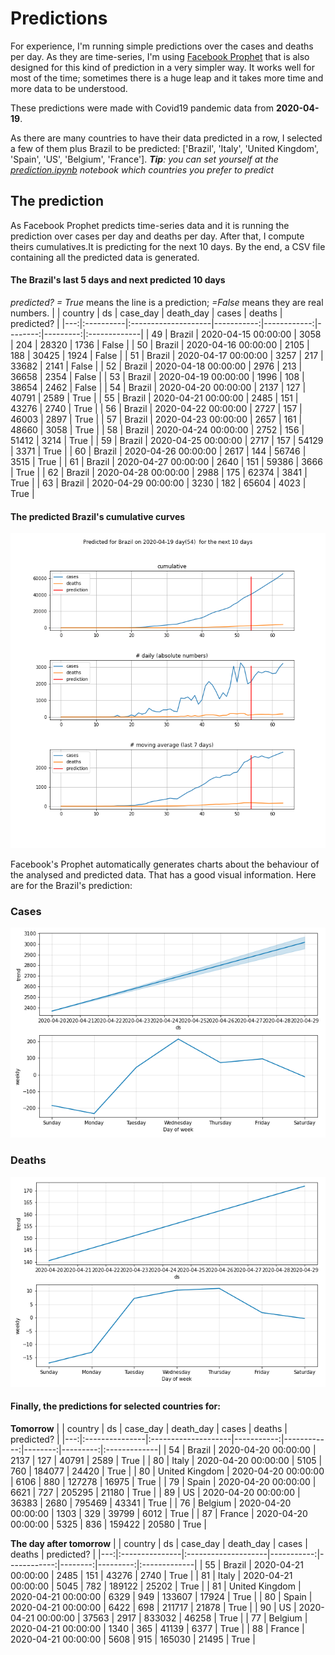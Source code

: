 # **Predictions**
For experience, I'm running simple predictions over the cases and deaths per day. As they are time-series, I'm using [Facebook Prophet](https://facebook.github.io/prophet/docs/quick_start.html) that is also designed for this kind of prediction in a very simpler way. It works well for most of the time; sometimes there is a huge leap and it takes more time and more data to be understood.

These predictions were made with Covid19 pandemic data from **2020-04-19**.

As there are many countries to have their data predicted in a row, I selected a few of them plus Brazil to be predicted:
['Brazil', 'Italy', 'United Kingdom', 'Spain', 'US', 'Belgium', 'France'].
***Tip**: you can set yourself at the *[prediction.ipynb](../prediction.ipynb)* notebook which countries you prefer to predict*


## The prediction
As Facebook Prophet predicts time-series data and it is running the prediction over cases per day and deaths per day. After that, I compute theirs cumulatives.It is predicting for the next 10 days.
By the end, a CSV file containing all the predicted data is generated.

#### The Brazil's last 5 days and next predicted 10 days
*predicted? = True* means the line is a prediction; *=False* means they are real numbers.
|    | country   | ds                  |   case_day |   death_day |   cases |   deaths | predicted?   |
|---:|:----------|:--------------------|-----------:|------------:|--------:|---------:|:-------------|
| 49 | Brazil    | 2020-04-15 00:00:00 |       3058 |         204 |   28320 |     1736 | False        |
| 50 | Brazil    | 2020-04-16 00:00:00 |       2105 |         188 |   30425 |     1924 | False        |
| 51 | Brazil    | 2020-04-17 00:00:00 |       3257 |         217 |   33682 |     2141 | False        |
| 52 | Brazil    | 2020-04-18 00:00:00 |       2976 |         213 |   36658 |     2354 | False        |
| 53 | Brazil    | 2020-04-19 00:00:00 |       1996 |         108 |   38654 |     2462 | False        |
| 54 | Brazil    | 2020-04-20 00:00:00 |       2137 |         127 |   40791 |     2589 | True         |
| 55 | Brazil    | 2020-04-21 00:00:00 |       2485 |         151 |   43276 |     2740 | True         |
| 56 | Brazil    | 2020-04-22 00:00:00 |       2727 |         157 |   46003 |     2897 | True         |
| 57 | Brazil    | 2020-04-23 00:00:00 |       2657 |         161 |   48660 |     3058 | True         |
| 58 | Brazil    | 2020-04-24 00:00:00 |       2752 |         156 |   51412 |     3214 | True         |
| 59 | Brazil    | 2020-04-25 00:00:00 |       2717 |         157 |   54129 |     3371 | True         |
| 60 | Brazil    | 2020-04-26 00:00:00 |       2617 |         144 |   56746 |     3515 | True         |
| 61 | Brazil    | 2020-04-27 00:00:00 |       2640 |         151 |   59386 |     3666 | True         |
| 62 | Brazil    | 2020-04-28 00:00:00 |       2988 |         175 |   62374 |     3841 | True         |
| 63 | Brazil    | 2020-04-29 00:00:00 |       3230 |         182 |   65604 |     4023 | True         |

 #### The predicted Brazil's cumulative curves
![](brazil_predictions.png)

Facebook's Prophet automatically generates charts about the behaviour of the analysed and predicted data. That has a good visual information. Here are for the Brazil's prediction:
### Cases
![](brazil_prophet_cases.png)

 ### Deaths
![](brazil_prophet_deaths.png)
#### Finally, the predictions for selected countries for:
**Tomorrow**
|    | country        | ds                  |   case_day |   death_day |   cases |   deaths | predicted?   |
|---:|:---------------|:--------------------|-----------:|------------:|--------:|---------:|:-------------|
| 54 | Brazil         | 2020-04-20 00:00:00 |       2137 |         127 |   40791 |     2589 | True         |
| 80 | Italy          | 2020-04-20 00:00:00 |       5105 |         760 |  184077 |    24420 | True         |
| 80 | United Kingdom | 2020-04-20 00:00:00 |       6106 |         880 |  127278 |    16975 | True         |
| 79 | Spain          | 2020-04-20 00:00:00 |       6621 |         727 |  205295 |    21180 | True         |
| 89 | US             | 2020-04-20 00:00:00 |      36383 |        2680 |  795469 |    43341 | True         |
| 76 | Belgium        | 2020-04-20 00:00:00 |       1303 |         329 |   39799 |     6012 | True         |
| 87 | France         | 2020-04-20 00:00:00 |       5325 |         836 |  159422 |    20580 | True         |

 **The day after tomorrow** 
|    | country        | ds                  |   case_day |   death_day |   cases |   deaths | predicted?   |
|---:|:---------------|:--------------------|-----------:|------------:|--------:|---------:|:-------------|
| 55 | Brazil         | 2020-04-21 00:00:00 |       2485 |         151 |   43276 |     2740 | True         |
| 81 | Italy          | 2020-04-21 00:00:00 |       5045 |         782 |  189122 |    25202 | True         |
| 81 | United Kingdom | 2020-04-21 00:00:00 |       6329 |         949 |  133607 |    17924 | True         |
| 80 | Spain          | 2020-04-21 00:00:00 |       6422 |         698 |  211717 |    21878 | True         |
| 90 | US             | 2020-04-21 00:00:00 |      37563 |        2917 |  833032 |    46258 | True         |
| 77 | Belgium        | 2020-04-21 00:00:00 |       1340 |         365 |   41139 |     6377 | True         |
| 88 | France         | 2020-04-21 00:00:00 |       5608 |         915 |  165030 |    21495 | True         |
